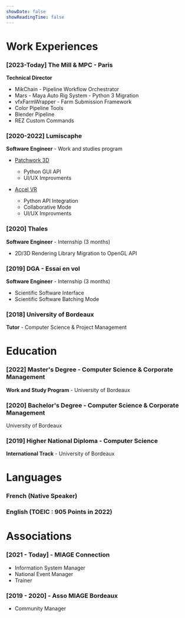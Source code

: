 ```yaml
---
showDate: false
showReadingTime: false
---
```


# Work Experiences

### [2023-Today] The Mill & MPC - Paris
**Technical Director**

* MikChain - Pipeline Workflow Orchestrator
* Mars - Maya Auto Rig System - Python 3 Migration
* vfxFarmWrapper - Farm Submission Framework
* Color Pipeline Tools
* Blender Pipeline
* REZ Custom Commands

### [2020-2022] Lumiscaphe
**Software Engineer** - Work and studies program
* [Patchwork 3D](https://patchwork3d.com/)
    * Python GUI API
    * UI/UX Improvments

* [Accel VR](https://lumiscaphe.com/produits/#:~:text=Visualisez%20avec%20Accel%20VR)
    * Python API Integration
    * Collaborative Mode
    * UI/UX Improvments

### [2020] Thales
**Software Engineer** - Internship (3 months)
* 2D/3D Rendering Library Migration to OpenGL API

### [2019] DGA - Essai en vol
**Software Engineer** - Internship (3 months)
* Scientific Software Interface
* Scientific Software Batching Mode

### [2018] University of Bordeaux
**Tutor** - Computer Science & Project Management

# Education

### [2022] Master's Degree - Computer Science & Corporate Management
**Work and Study Program** - University of Bordeaux

### [2020] Bachelor's Degree - Computer Science & Corporate Management
University of Bordeaux

### [2019] Higher National Diploma - Computer Science
**International Track** - University of Bordeaux

# Languages
### French (Native Speaker)
### English (TOEIC : 905 Points in 2022)

# Associations

### [2021 - Today] - MIAGE Connection
* Information System Manager
* National Event Manager
* Trainer

### [2019 - 2020] - Asso MIAGE Bordeaux
* Community Manager
